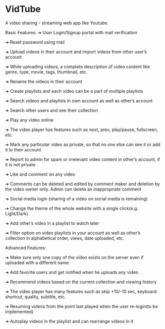 # VidTube
A video sharing - streaming web app like Youtube.

Basic Features:
➔ User Login/Signup portal with mail verification

➔ Reset password using mail

➔ Upload videos in their account and import videos from other user’s account

➔ While uploading videos, a complete description of video content like genre, type,
movie, tags, thumbnail, etc.

➔ Rename the videos in their account

➔ Create playlists and each video can be a part of multiple playlists

➔ Search videos and playlists in own account as well as other’s account

➔ Search other users and see their collection

➔ Play any video online

➔ The video player has features such as next, prev, play/pause, fullscreen, etc.

➔ Mark any particular video as private, so that no one else can see it or add it to their
account

➔ Report to admin for spam or irrelevant video content in other’s account, if it is not
private

➔ Like and comment on any video

➔ Comments can be deleted and edited by comment maker and deletion by the video
owner only. Admin can delete an inappropriate comment

➔ Social media login (sharing of a video on social media is remaining)

➔ Change the theme of the whole website with a single click(e.g. Light/Dark)

➔ Add other’s video in a playlist to watch later

➔ Filter option on video playlists in your account as well as other’s collection in
alphabetical order, views, date uploaded, etc.


Advanced Features:

➔ Make sure only one copy of the video exists on the server even if uploaded with a
different name

➔ Add favorite users and get notified when he uploads any video

➔ Recommend videos based on the current collection and viewing history

➔ The video player has many features such as skip +10/-10 sec, keyboard
shortcut, quality, subtitle, etc.

➔ Resuming videos from the point last played when the user re-login(to be implemented)

➔ Autoplay videos in the playlist and can rearrange videos in it
